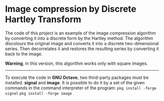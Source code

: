 # Image compression by Discrete Hartley Transform

The code of this project is an example of the image compression algorithm by converting it into a discrete form by the Hartley method. 
The algorithm discolours the original image and converts it into a discrete two-dimensional series. Then decorrelates it and restores the resulting series by converting it back to the image.  

**Warning**, in this version, this algorithm works only with square images.

____

To execute the code in **GNU Octave**, two third-party packages must be installed. **signal** and **image**.
It is possible to do it by a set of the given commands in the command interpreter of the program:
`pkg install -forge signal` 
`pkg install -forge image`
